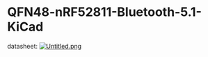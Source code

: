 # QFN48-nRF52811-Bluetooth-5.1-KiCad

datasheet: [![Untitled.png](https://i.postimg.cc/B6HPtrnc/Untitled.png)](https://postimg.cc/ftWRrgXJ)
